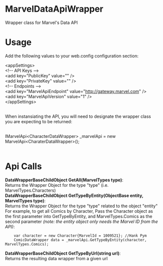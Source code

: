 MarvelDataApiWrapper
====================

Wrapper class for Marvel's Data API


Usage
====================

Add the following values to your web.config configuration section:

\<appSettings\><br/>
    \<!-- API Keys --\><br/>
    \<add key="PublicKey" value="" /\><br/>
    \<add key="PrivateKey" value="" /\><br/>
    \<!-- Endpoints --\><br/>
    \<add key="MarvelApiEndpoint" value="http://gateway.marvel.com" /\><br/>
    \<add key="MarvelApiVersion" value="1" /\><br/>
  \</appSettings&GT;<br/><br/>

When instansiating the API, you will need to designate the wrapper class you are expecting to be returned:<br/><br/>

IMarvelApi\<CharacterDataWrapper\> _marvelApi = new MarvelApi\<CharaterDataWrapper\>();<br/><br/>

Api Calls<br/>
====================

<strong>DataWrapperBaseChildObject GetAll(MarvelTypes type)</strong>: <br/>Returns the Wrapper Object for the type "type" (i.e. MarvelTypes.Characters)<br/>
<strong>DataWrapperBaseChildObject GetTypeByEntity(ObjectBase entity, MarvelTypes type)</strong>: <br/>Returns the Wrapper Object for the type "type" related to the object "entity"
<br/>	For example, to get all Comics by Character, Pass the Character object as the first parameter into GetTypeByEntity, and MarvelTypes.Comics as the second parameter <em>(note: the entity object only needs the Marvel ID from the API)</em>:

		var character = new Character{MarvelId = 1009521}; //Hank Pym
		ComicDataWrapper data = _marvelApi.GetTypeByEntity(character, MarvelTypes.Comics);

<strong>DataWrapperBaseChildObject GetTypeByUrl(string url)</strong>: <br/>Returns the resulting data wrapper from a given url
